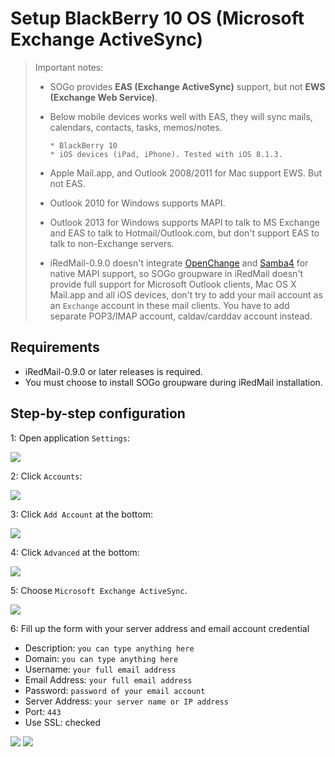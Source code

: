 # Setup BlackBerry 10 OS (Microsoft Exchange ActiveSync)

> Important notes:
>
> * SOGo provides __EAS (Exchange ActiveSync)__ support, but not __EWS
>   (Exchange Web Service)__.
> * Below mobile devices works well with EAS, they will sync mails, calendars,
>   contacts, tasks, memos/notes.
>
>       * BlackBerry 10
>       * iOS devices (iPad, iPhone). Tested with iOS 8.1.3.
>
> * Apple Mail.app, and Outlook 2008/2011 for Mac support EWS. But not EAS.
> * Outlook 2010 for Windows supports MAPI.
> * Outlook 2013 for Windows supports MAPI to talk to MS Exchange and EAS to
>   talk to Hotmail/Outlook.com, but don't support EAS to talk to non-Exchange
>   servers.
> * iRedMail-0.9.0 doesn't integrate [OpenChange](http://www.openchange.org) and
>   [Samba4](http://www.samba.org) for native MAPI support, so SOGo groupware
>   in iRedMail doesn't provide full support for Microsoft Outlook clients,
>   Mac OS X Mail.app and all iOS devices, don't try to add your mail account
>   as an `Exchange` account in these mail clients. You have to add separate
>   POP3/IMAP account, caldav/carddav account instead.

## Requirements

* iRedMail-0.9.0 or later releases is required.
* You must choose to install SOGo groupware during iRedMail installation.

## Step-by-step configuration

1: Open application `Settings`:

![](./images/sogo/bb10.settings.png)

2: Click `Accounts`:

![](./images/sogo/bb10.settings.accounts.png)

3: Click `Add Account` at the bottom:

![](./images/sogo/bb10.settings.accounts.list.png)

4: Click `Advanced` at the bottom:

![](./images/sogo/bb10.settings.add.account.png)

5: Choose `Microsoft Exchange ActiveSync`.

![](./images/sogo/bb10.add.exchange.png)

6: Fill up the form with your server address and email account credential

* Description: `you can type anything here`
* Domain: `you can type anything here`
* Username: `your full email address`
* Email Address: `your full email address`
* Password: `password of your email account`
* Server Address: `your server name or IP address`
* Port: `443`
* Use SSL: checked

![](./images/sogo/bb10.exchange.1.png)
![](./images/sogo/bb10.exchange.2.png)
